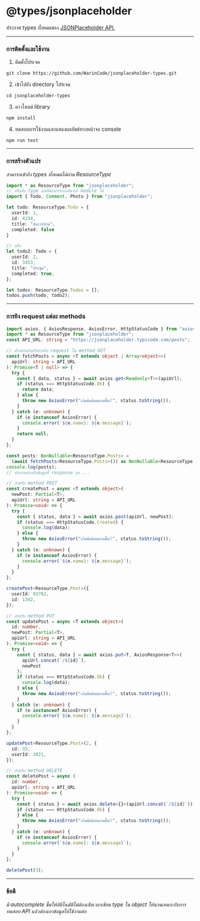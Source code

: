 # @types/jsonplaceholder

ประกาศ types ทั้งหมดของ
[JSONPlaceholder API.](https://jsonplaceholder.typicode.com/)

---

### การติดตั้งและใช้งาน

1. ติดตั้งโปรเจค

```
git clone https://github.com/WarinCode/jsonplaceholder-types.git
```

2. เข้าไปยัง directory โปรเจค

```
cd jsonplaceholder-types
```

3. ดาวโหลด์ library

```
npm install
```

4. ทดสอบการใช้งานและแสดงผลลัพธ์ทางหน้าจอ console

```
npm run test
```

---

### การสร้างตัวแปร
*สามารถเข้าถึง types ทั้งหมดได้ผ่าน ResourceType*

```typescript
import * as ResourceType from "jsonplaceholder";
// หรือดึง type แค่ที่ต้องการบางอันจาก module ได้
import { Todo, Comment, Photo } from "jsonplaceholder";

let todo: ResourceType.Todo = {
  userId: 1,
  id: 4234,
  title: "ส่งการบ้าน",
  completed: false
}

// หรือ
let todo2: Todo = {
  userId: 2,
  id: 3453,
  title: "ประชุม",
  completed: true,
};

let todos: ResourceType.Todos = [];
todos.push(todo, todo2);
```

---

### การยิง request แต่ละ methods
```typescript
import axios, { AxiosResponse, AxiosError, HttpStatusCode } from "axios";
import * as ResourceType from "jsonplaceholder";
const API_URL: string = "https://jsonplaceholder.typicode.com/posts";

// ตัวอย่างสำหรับการยิง request ใน method GET
const fetchPosts = async <T extends object | Array<object>>(
  apiUrl: string = API_URL
): Promise<T | null> => {
  try {
    const { data, status } = await axios.get<Readonly<T>>(apiUrl);
    if (status === HttpStatusCode.Ok) {
      return data;
    } else {
      throw new AxiosError("เกิดข้อผิดพลาดขึ้น!", status.toString());
    }
  } catch (e: unknown) {
    if (e instanceof AxiosError) {
      console.error(`${e.name}: ${e.message}`);
    }
    return null;
  }
};

const posts: NonNullable<ResourceType.Posts> =
  (await fetchPosts<ResourceType.Posts>()) as NonNullable<ResourceType.Posts>;
console.log(posts);
// ทำบางอย่างกับข้อมูลที่ response มา ...

// สำหรับ method POST
const createPost = async <T extends object>(
  newPost: Partial<T>,
  apiUrl: string = API_URL
): Promise<void> => {
  try {
    const { status, data } = await axios.post(apiUrl, newPost);
    if (status === HttpStatusCode.Created) {
      console.log(data);
    } else {
      throw new AxiosError("เกิดข้อผิดพลาดขึ้น!", status.toString());
    }
  } catch (e: unknown) {
    if (e instanceof AxiosError) {
      console.error(`${e.name}: ${e.message}`);
    }
  }
};

createPost<ResourceType.Post>({
  userId: 93782,
  id: 1342,
});

// สำหรับ method PUT
const updatePost = async <T extends object>(
  id: number,
  newPost: Partial<T>,
  apiUrl: string = API_URL
): Promise<void> => {
  try {
    const { status, data } = await axios.put<T, AxiosResponse<T>>(
      apiUrl.concat(`/${id}`),
      newPost
    );
    if (status === HttpStatusCode.Ok) {
      console.log(data);
    } else {
      throw new AxiosError("เกิดข้อผิดพลาดขึ้น!", status.toString());
    }
  } catch (e: unknown) {
    if (e instanceof AxiosError) {
      console.error(`${e.name}: ${e.message}`);
    }
  }
};

updatePost<ResourceType.Post>(2, {
  id: 35,
  userId: 3821,
});

// สำหรับ method DELETE
const deletePost = async (
  id: number,
  apiUrl: string = API_URL
): Promise<void> => {
  try {
    const { status } = await axios.delete<{}>(apiUrl.concat(`/${id}`));
    if (status === HttpStatusCode.Ok) {
    } else {
      throw new AxiosError("เกิดข้อผิดพลาดขึ้น!", status.toString());
    }
  } catch (e: unknown) {
    if (e instanceof AxiosError) {
      console.error(`${e.name}: ${e.message}`);
    }
  }
};

deletePost(3);
```

---

### ข้อดี
*มี autocomplete ขึ้นให้อัติโนมัติไม่ต้องเสียเวลาเขียน type ใน object ให้นานเหมาะกับการทดสอบ API แล้วต้องเอาข้อมูลไปใช้งานต่อ*